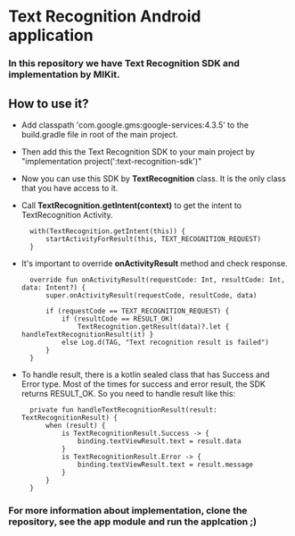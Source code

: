 # Text Recognition Android application
### In this repository we have Text Recognition SDK and implementation by MlKit.


## How to use it?
* Add classpath 'com.google.gms:google-services:4.3.5' to the build.gradle file in root of the main project.
* Then add this the Text Recognition SDK to your main project by "implementation project(':text-recognition-sdk')"
* Now you can use this SDK by <b>TextRecognition</b> class. It is the only class that you have access to it.
* Call <b>TextRecognition.getIntent(context)</b> to get the intent to TextRecognition Activity.


        with(TextRecognition.getIntent(this)) {
            startActivityForResult(this, TEXT_RECOGNITION_REQUEST)
        }

* It's important to override <b>onActivityResult</b> method and check response.

        override fun onActivityResult(requestCode: Int, resultCode: Int, data: Intent?) {
            super.onActivityResult(requestCode, resultCode, data)

            if (requestCode == TEXT_RECOGNITION_REQUEST) {
                if (resultCode == RESULT_OK)
                    TextRecognition.getResult(data)?.let { handleTextRecognitionResult(it) }
                else Log.d(TAG, "Text recognition result is failed")
            }
        }

* To handle result, there is a kotlin sealed class that has Success and Error type. Most of the times for success and error result, 
the SDK returns RESULT_OK. So you need to handle result like this:


        private fun handleTextRecognitionResult(result: TextRecognitionResult) {
            when (result) {
                is TextRecognitionResult.Success -> {
                    binding.textViewResult.text = result.data
                }
                is TextRecognitionResult.Error -> {
                    binding.textViewResult.text = result.message
                }
            }
        }
    
    
### For more information about implementation, clone the repository, see the app module and run the applcation ;)
